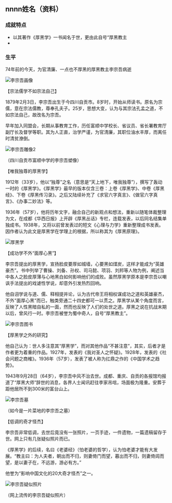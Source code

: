 ## nnnn姓名（资料）

### 成就特点

- 以其著作《厚黑学》一书闻名于世，更由此自号“厚黑教主
- ​


### 生平

74年前的今天，为官清廉、一点也不厚黑的厚黑教主李宗吾病逝



![李宗吾画像](李宗吾画像.jpg)

【宗法儒学不如宗法自己】

1879年2月3日，李宗吾出生于今四川自贡市。8岁时，开始从师读书。原名为宗儒，意在宗法儒教，尊奉孔夫子。25岁，思想大变，认为与其宗法孔孟之道，不如宗法自己，故改名为宗吾。

早年加入同盟会，长期从事教育工作，历任富顺中学校长、省议员、省长署教育厅副厅长及督学等职。其为人正直，治学严谨，为官清廉，其职位油水丰厚，而离任时清贫潦倒。

![李宗吾雕像2](李宗吾雕像2.jpeg)

（四川自贡市富顺中学的李宗吾塑像）

【唯我独尊的厚黑学】

1912年（33岁），他以“独尊”之名（意思是“天上地下，唯我独尊”），撰写了轰动一时的《厚黑学》。《厚黑学》最早的版本仅含三卷：上卷《厚黑学》、中卷《厚黑经》、下卷《厚黑传习录》。之后又陆续补充了《求官六字真言》、《做官六字真言》、《办事二妙法》等。

1936年（57岁），他将历年文字，融合自己的新观点和想法，重新以随笔体裁整理为文，在成都《华西日报》上开辟《厚黑丛话》专栏，连载发表，以后同名结集单独成书。1938年，又将以前曾发表过的短文《心理与力学》重新整理成书发表。因作者认为此文是厚黑学在学理上的根据，所以称其为《厚黑原理》。

![厚黑学](厚黑学.jpeg)



【成功学不外“面厚心黑”】

李宗吾提出的厚黑学，宣扬脸皮要厚如城墙，心要黑如煤炭，这样才能成为“英雄豪杰”。书中列举了曹操、刘备、孙权、司马懿、项羽、刘邦等人物为例，阐述当中各人之脸皮厚薄与心地黑白如何影响他们的成败。虽然厚黑学原本是李宗吾以嘲讽手法提出的戏谑性学说，却意外引发热烈回响。

他自诩学说与道、儒、释相提并论，认为古代帝王将相权谋成功之道和英雄豪杰，不外"面厚心黑"而已，触类旁通二十四史都可一以贯之。厚黑学从某个角度而言，反映了人性黑暗自私的一面，然而也反映了人们的处世之道。厚黑之说在抗战末期以后，曾风行一时。李宗吾被誉为蜀中奇人，自号“厚黑教主”。

![李宗吾图书](李宗吾图书.jpeg)

【厚黑学之外的研究】

他自己认为：世人多注意其“厚黑学”，而对其他作品“不甚注意”，其实，后者才是作者更为着重的作品。1927年，发表的《我对圣人之怀疑》。1928年，发表的《社会问题之商榷》。1936年（57岁），发表了被人称为扛鼎之作的《中国学术之趋势》。

1943年9月28日（64岁），李宗吾中风不治去世。成都、重庆、自贡的各报馆均报道了“厚黑大师”辞世的消息，各界人士闻讯赶往李家吊唁，场面极为隆重。安葬于距他居所不到300米的富台山上。

![李宗吾墓](李宗吾墓.jpeg)

（如今是一片菜地的李宗吾之墓）

【低调的奇才怪杰】

李宗吾非常低调，去世后竟没有一张照片，一页手迹，一件遗物，一篇遗稿留存于世。网上只有几张疑似照片而已。

《厚黑学》的后续，名曰《老婆经》（怕老婆的哲学），认为怕老婆才能有大发展。“教主曰：为人夫者，朝出而不归，则妻倚门而望，暮出而不归，则妻倚闾而望，是以妻子在，不远游，游必有方。”

他誉为“影响中国文化的20大奇才怪杰”之一。

![李宗吾疑似照片](李宗吾疑似照片.jpg)

（网上流传的李宗吾疑似照片）






